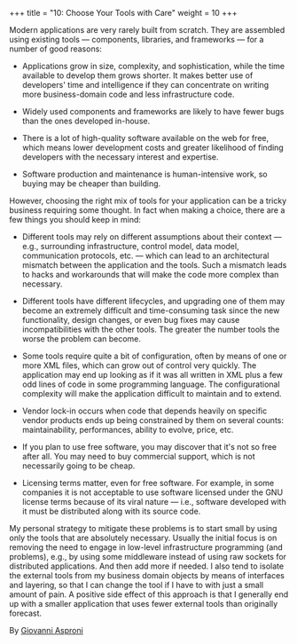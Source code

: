 +++
title = "10: Choose Your Tools with Care"
weight = 10
+++

Modern applications are very rarely built from scratch. They are assembled using existing tools — components, libraries, and frameworks — for a number of good reasons:

- Applications grow in size, complexity, and sophistication, while the time available to develop them grows shorter. It makes better use of developers' time and intelligence if they can concentrate on writing more business-domain code and less infrastructure code.

- Widely used components and frameworks are likely to have fewer bugs than the ones developed in-house.

- There is a lot of high-quality software available on the web for free, which means lower development costs and greater likelihood of finding developers with the necessary interest and expertise.

- Software production and maintenance is human-intensive work, so buying may be cheaper than building.

However, choosing the right mix of tools for your application can be a tricky business requiring some thought. In fact when making a choice, there are a few things you should keep in mind:

- Different tools may rely on different assumptions about their context — e.g., surrounding infrastructure, control model, data model, communication protocols, etc. — which can lead to an architectural mismatch between the application and the tools. Such a mismatch leads to hacks and workarounds that will make the code more complex than necessary.

- Different tools have different lifecycles, and upgrading one of them may become an extremely difficult and time-consuming task since the new functionality, design changes, or even bug fixes may cause incompatibilities with the other tools. The greater the number tools the worse the problem can become.

- Some tools require quite a bit of configuration, often by means of one or more XML files, which can grow out of control very quickly. The application may end up looking as if it was all written in XML plus a few odd lines of code in some programming language. The configurational complexity will make the application difficult to maintain and to extend.

- Vendor lock-in occurs when code that depends heavily on specific vendor products ends up being constrained by them on several counts: maintainability, performances, ability to evolve, price, etc.

- If you plan to use free software, you may discover that it's not so free after all. You may need to buy commercial support, which is not necessarily going to be cheap.

- Licensing terms matter, even for free software. For example, in some companies it is not acceptable to use software licensed under the GNU license terms because of its viral nature — i.e., software developed with it must be distributed along with its source code.

My personal strategy to mitigate these problems is to start small by using only the tools that are absolutely necessary. Usually the initial focus is on removing the need to engage in low-level infrastructure programming (and problems), e.g., by using some middleware instead of using raw sockets for distributed applications. And then add more if needed. I also tend to isolate the external tools from my business domain objects by means of interfaces and layering, so that I can change the tool if I have to with just a small amount of pain. A positive side effect of this approach is that I generally end up with a smaller application that uses fewer external tools than originally forecast.

By [Giovanni Asproni](http://programmer.97things.oreilly.com/wiki/index.php/Giovanni_Asproni)
